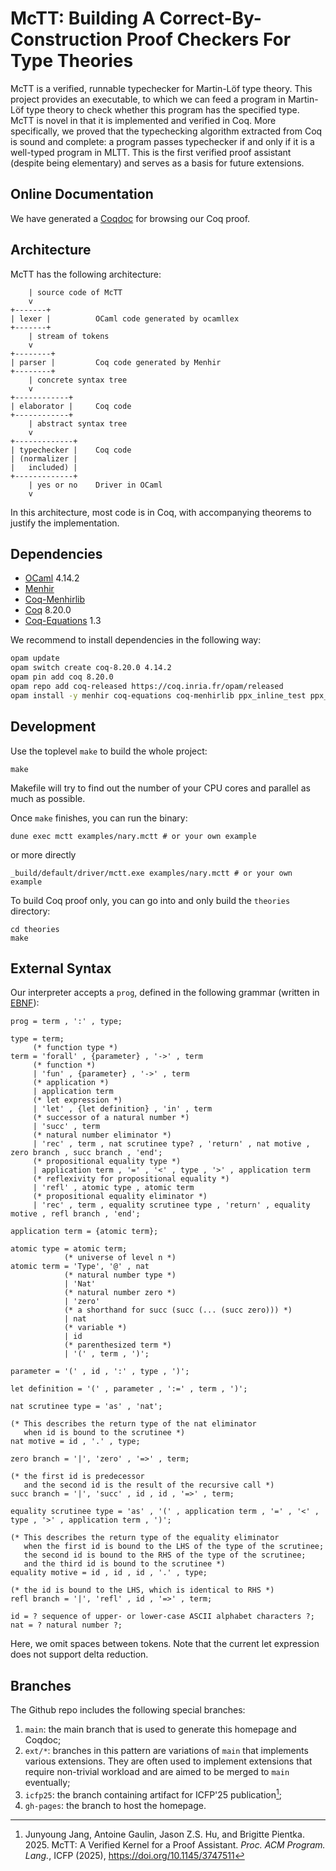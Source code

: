 # McTT: Building A Correct-By-Construction Proof Checkers For Type Theories

McTT is a verified, runnable typechecker for Martin-Löf type theory. This project provides an executable, to which we can feed
a program in Martin-Löf type theory to check whether this
program has the specified type. McTT is novel in that it is implemented and verified in
Coq. More specifically, we proved that the typechecking algorithm extracted from Coq is
sound and complete: a program passes typechecker if and only if it is a well-typed
program in MLTT. This is the first verified proof assistant (despite being
elementary) and serves as a basis for future extensions. 

## Online Documentation

We have generated a [Coqdoc](https://beluga-lang.github.io/McTT/dep.html) for browsing our Coq proof.

## Architecture

McTT has the following architecture:

```
    | source code of McTT
    v
+-------+
| lexer |          OCaml code generated by ocamllex
+-------+
    | stream of tokens
    v
+--------+
| parser |         Coq code generated by Menhir
+--------+
    | concrete syntax tree
    v
+------------+
| elaborator |     Coq code
+------------+
    | abstract syntax tree
    v
+-------------+
| typechecker |    Coq code
| (normalizer |
|   included) |
+-------------+
    | yes or no    Driver in OCaml
    v
```

In this architecture, most code is in Coq, with accompanying theorems to justify the
implementation. 


## Dependencies

* [OCaml](https://ocaml.org/) 4.14.2
* [Menhir](http://cambium.inria.fr/~fpottier/menhir/)
* [Coq-Menhirlib](https://gitlab.inria.fr/fpottier/menhir/-/tree/master/coq-menhirlib)
* [Coq](https://coq.inria.fr/) 8.20.0
* [Coq-Equations](https://github.com/mattam82/Coq-Equations) 1.3

We recommend to install dependencies in the following way:

```bash
opam update
opam switch create coq-8.20.0 4.14.2
opam pin add coq 8.20.0
opam repo add coq-released https://coq.inria.fr/opam/released
opam install -y menhir coq-equations coq-menhirlib ppx_inline_test ppx_expect
```

## Development

Use the toplevel `make` to build the whole project:
```
make
```
Makefile will try to find out the number of your CPU cores and parallel as much as
possible.

Once `make` finishes, you can run the binary:
```
dune exec mctt examples/nary.mctt # or your own example
```
or more directly
```
_build/default/driver/mctt.exe examples/nary.mctt # or your own example
```

To build Coq proof only, you can go into and only build the `theories` directory:
```
cd theories
make
```
## External Syntax

Our interpreter accepts a `prog`, defined in the following grammar
(written in
[EBNF](https://en.wikipedia.org/wiki/Extended_Backus%E2%80%93Naur_form)):

```EBNF
prog = term , ':' , type;

type = term;
     (* function type *)
term = 'forall' , {parameter} , '->' , term
     (* function *)
     | 'fun' , {parameter} , '->' , term
     (* application *)
     | application term
     (* let expression *)
     | 'let' , {let definition} , 'in' , term
     (* successor of a natural number *)
     | 'succ' , term
     (* natural number eliminator *)
     | 'rec' , term , nat scrutinee type? , 'return' , nat motive , zero branch , succ branch , 'end';
     (* propositional equality type *)
     | application term , '=' , '<' , type , '>' , application term
     (* reflexivity for propositional equality *)
     | 'refl' , atomic type , atomic term
     (* propositional equality eliminator *)
     | 'rec' , term , equality scrutinee type , 'return' , equality motive , refl branch , 'end';

application term = {atomic term};

atomic type = atomic term;
            (* universe of level n *)
atomic term = 'Type', '@' , nat
            (* natural number type *)
            | 'Nat'
            (* natural number zero *)
            | 'zero'
            (* a shorthand for succ (succ (... (succ zero))) *)
            | nat
            (* variable *)
            | id
            (* parenthesized term *)
            | '(' , term , ')';

parameter = '(' , id , ':' , type , ')';

let definition = '(' , parameter , ':=' , term , ')';

nat scrutinee type = 'as' , 'nat';

(* This describes the return type of the nat eliminator
   when id is bound to the scrutinee *)
nat motive = id , '.' , type;

zero branch = '|', 'zero' , '=>' , term;

(* the first id is predecessor
   and the second id is the result of the recursive call *)
succ branch = '|', 'succ' , id , id , '=>' , term;

equality scrutinee type = 'as' , '(' , application term , '=' , '<' , type , '>' , application term , ')';

(* This describes the return type of the equality eliminator
   when the first id is bound to the LHS of the type of the scrutinee;
   the second id is bound to the RHS of the type of the scrutinee;
   and the third id is bound to the scrutinee *)
equality motive = id , id , id , '.' , type;

(* the id is bound to the LHS, which is identical to RHS *)
refl branch = '|', 'refl' , id , '=>' , term;

id = ? sequence of upper- or lower-case ASCII alphabet characters ?;
nat = ? natural number ?;
```

Here, we omit spaces between tokens. Note that the current let
expression does not support delta reduction.

## Branches

The Github repo includes the following special branches:

1. `main`: the main branch that is used to generate this homepage and Coqdoc;
1. `ext/*`: branches in this pattern are variations of `main` that implements various extensions. They are often used to implement extensions that require non-trivial workload and are aimed to be merged to `main` eventually;
1. `icfp25`: the branch containing artifact for ICFP'25 publication[^1];
1. `gh-pages`: the branch to host the homepage.

[^1]: Junyoung Jang, Antoine Gaulin, Jason Z.S. Hu, and Brigitte Pientka. 2025. McTT: A Verified Kernel for a Proof Assistant. _Proc. ACM Program. Lang._, ICFP (2025), https://doi.org/10.1145/3747511
